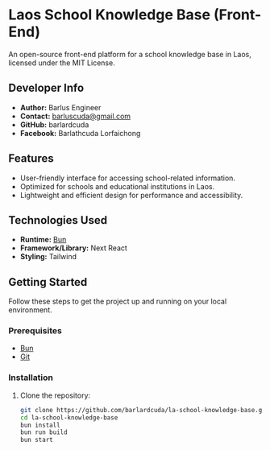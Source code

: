 # Laos School Knowledge Base (Front-End)

An open-source front-end platform for a school knowledge base in Laos, licensed under the MIT License.

## Developer Info
- **Author:** Barlus Engineer
- **Contact:** barluscuda@gmail.com
- **GitHub:** barlardcuda
- **Facebook:** Barlathcuda Lorfaichong

## Features

- User-friendly interface for accessing school-related information.
- Optimized for schools and educational institutions in Laos.
- Lightweight and efficient design for performance and accessibility.

## Technologies Used

- **Runtime:** [Bun](https://bun.sh/)
- **Framework/Library:** Next React
- **Styling:** Tailwind

## Getting Started

Follow these steps to get the project up and running on your local environment.

### Prerequisites

- [Bun](https://bun.sh/)
- [Git](https://git-scm.com/)

### Installation

1. Clone the repository:
   ```bash
   git clone https://github.com/barlardcuda/la-school-knowledge-base.git
   cd la-school-knowledge-base
   bun install
   bun run build
   bun start
   ```
